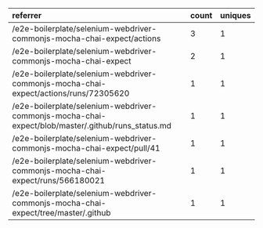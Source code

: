 | referrer                                                                                          | count | uniques |
| :------------------------------------------------------------------------------------------------ | :---- | :------ |
| /e2e-boilerplate/selenium-webdriver-commonjs-mocha-chai-expect/actions                            | 3     | 1       |
| /e2e-boilerplate/selenium-webdriver-commonjs-mocha-chai-expect                                    | 2     | 1       |
| /e2e-boilerplate/selenium-webdriver-commonjs-mocha-chai-expect/actions/runs/72305620              | 1     | 1       |
| /e2e-boilerplate/selenium-webdriver-commonjs-mocha-chai-expect/blob/master/.github/runs_status.md | 1     | 1       |
| /e2e-boilerplate/selenium-webdriver-commonjs-mocha-chai-expect/pull/41                            | 1     | 1       |
| /e2e-boilerplate/selenium-webdriver-commonjs-mocha-chai-expect/runs/566180021                     | 1     | 1       |
| /e2e-boilerplate/selenium-webdriver-commonjs-mocha-chai-expect/tree/master/.github                | 1     | 1       |